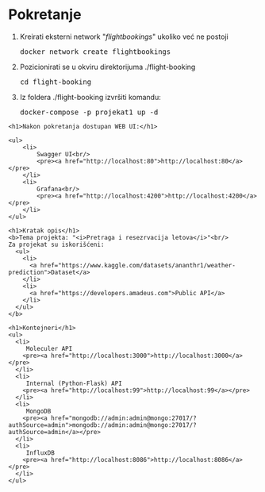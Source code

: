 <body>
	<h1>Pokretanje</h1>
	<ol>
		<li>
		    Kreirati eksterni network "<em>flightbookings</em>" ukoliko već ne postoji
		    <pre>docker network create flightbookings</pre>
		</li>
		<li>
			Pozicionirati se u okviru direktorijuma ./flight-booking<br/>
			<pre>cd flight-booking</pre>
		</li>
		<li>
			Iz foldera ./flight-booking izvršiti komandu:<br/>
			<pre>docker-compose -p projekat1 up -d</pre>
		</li>
	</ol>

	<h1>Nakon pokretanja dostupan WEB UI:</h1>

	<ul>
		<li>
			Swagger UI<br/>
			<pre><a href="http://localhost:80">http://localhost:80</a></pre>
		</li>
		<li>
			Grafana<br/>
			<pre><a href="http://localhost:4200">http://localhost:4200</a></pre>
		</li>
	</ul>

	<h1>Kratak opis</h1>
	<b>Tema projekta: "<i>Pretraga i resezrvacija letova</i>"<br/>
	Za projekat su iskorišćeni:
	  <ul>
	    <li>
	      <a href="https://www.kaggle.com/datasets/ananthr1/weather-prediction">Dataset</a>
	    </li>
	    <li>
	      <a href="https://developers.amadeus.com">Public API</a>
	    </li>
	  </ul>
	</b>

	<h1>Kontejneri</h1>
	<ul>
	  <li>
	     Moleculer API
	    <pre><a href="http://localhost:3000">http://localhost:3000</a></pre>
	  </li>
	  <li>
	     Internal (Python-Flask) API
	    <pre><a href="http://localhost:99">http://localhost:99</a></pre>
	  </li>
	  <li>
	     MongoDB
	    <pre><a href="mongodb://admin:admin@mongo:27017/?authSource=admin">mongodb://admin:admin@mongo:27017/?authSource=admin</a></pre>
	  </li>
	  <li>
	     InfluxDB
	    <pre><a href="http://localhost:8086">http://localhost:8086</a></pre>
	  </li>
	</ul>
</body>
